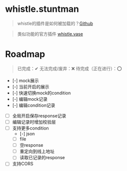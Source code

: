 # whistle.stuntman

> whistle的插件是如何被加载的？[Github](https://github.com/avwo/whistle/blob/ccbbdc6e89c2d216ec1dd95454b9610dd3f74554/lib/plugins/load-plugin.js)

> 类似功能的官方插件 [whistle.vase](https://github.com/whistle-plugins/whistle.vase)

# Roadmap

> 已完成：✔ 无法完成/废弃：❌ 待完成（正在进行）：⭕

- [-] mock展示
- [-] 当前开启的展示
- [-] 快速切换mock的condition
- [-] 编辑mock记录
- [-] 编辑condition记录
- [ ] 全局开启保存response记录
- [ ] 编辑记录时增加校验层
- [ ] 支持更多condition
    - [-] json
    - [ ] file
    - [ ] 空response
    - [ ] 重定向到线上地址
    - [ ] 读取已记录的response
- [ ] 支持CORS